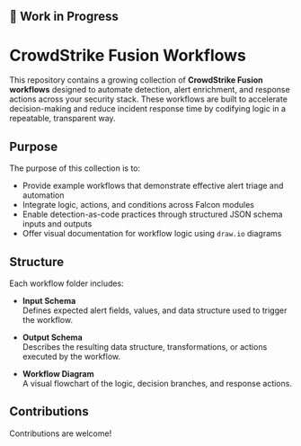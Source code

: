 ## 🚧 Work in Progress
# CrowdStrike Fusion Workflows

This repository contains a growing collection of **CrowdStrike Fusion workflows** designed to automate detection, alert enrichment, and response actions across your security stack. These workflows are built to accelerate decision-making and reduce incident response time by codifying logic in a repeatable, transparent way.

## Purpose

The purpose of this collection is to:

- Provide example workflows that demonstrate effective alert triage and automation
- Integrate logic, actions, and conditions across Falcon modules
- Enable detection-as-code practices through structured JSON schema inputs and outputs
- Offer visual documentation for workflow logic using `draw.io` diagrams

## Structure

Each workflow folder includes:

- **Input Schema**  
  Defines expected alert fields, values, and data structure used to trigger the workflow.

- **Output Schema**  
  Describes the resulting data structure, transformations, or actions executed by the workflow.

- **Workflow Diagram**  
  A visual flowchart of the logic, decision branches, and response actions.

## Contributions

Contributions are welcome!
